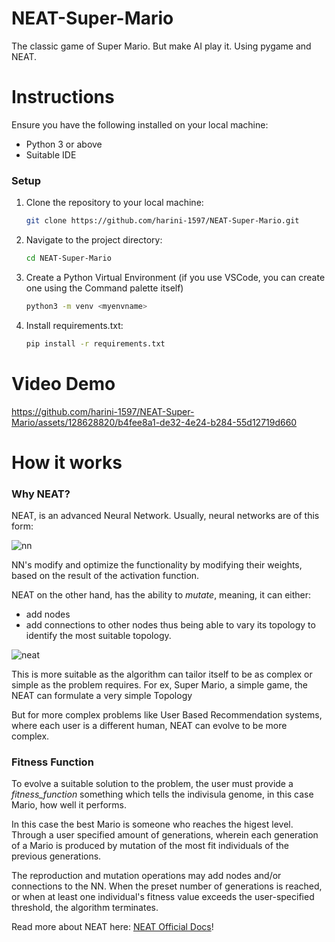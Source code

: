 # NEAT-Super-Mario
The classic game of Super Mario. But make AI play it.
Using pygame and NEAT.

# Instructions
Ensure you have the following installed on your local machine:
- Python 3 or above
- Suitable IDE

### Setup

1. Clone the repository to your local machine:

   ```bash
   git clone https://github.com/harini-1597/NEAT-Super-Mario.git
   ```

2. Navigate to the project directory:

   ```bash
   cd NEAT-Super-Mario
   ```

3. Create a Python Virtual Environment (if you use VSCode, you can create one using the Command palette itself)

    ```bash
    python3 -m venv <myenvname>
    ```

3. Install requirements.txt:

   ```bash
   pip install -r requirements.txt
   ```


# Video Demo
https://github.com/harini-1597/NEAT-Super-Mario/assets/128628820/b4fee8a1-de32-4e24-b284-55d12719d660

# How it works
### Why NEAT?
NEAT, is an advanced Neural Network. Usually, neural networks are of this form:


![nn](https://github.com/harini-1597/NEAT-Super-Mario/assets/128628820/9149cc31-bd8a-4a12-a582-8c833800c543)


NN's modify and optimize the functionality by modifying their weights, based on the result of the activation function.

NEAT on the other hand, has the ability to *mutate*, meaning, it can either:
- add nodes
- add connections to other nodes
thus being able to vary its topology to identify the most suitable topology.


![neat](https://github.com/harini-1597/NEAT-Super-Mario/assets/128628820/aef13bf7-e66c-4ec5-95d7-ceabd7810ef1)


This is more suitable as the algorithm can tailor itself to be as complex or simple as the problem requires. For ex, Super Mario, a simple game, the NEAT can formulate a very simple Topology

But for more complex problems like User Based Recommendation systems, where each user is a different human, NEAT can evolve to be more complex.

### Fitness Function
To evolve a suitable solution to the problem, the user must provide a *fitness_function* something which tells the indivisula genome, in this case Mario, how well it performs. 

In this case the best Mario is someone who reaches the higest level. Through a user specified amount of generations, wherein each generation of a Mario is produced by mutation of the most fit individuals of the previous generations.

The reproduction and mutation operations may add nodes and/or connections to the NN. When the preset number of generations is reached, or when at least one individual's fitness value exceeds the user-specified threshold, the algorithm terminates.

Read more about NEAT here: [NEAT Official Docs](https://neat-python.readthedocs.io/en/latest/neat_overview.html)!

<!-- [![Open in Gitpod](https://gitpod.io/button/open-in-gitpod.svg)](https://gitpod.io/) -->
